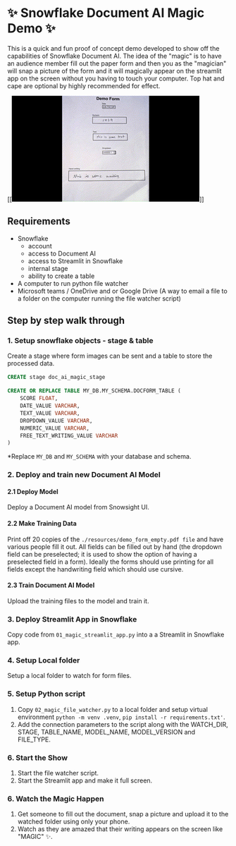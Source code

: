 # ✨ Snowflake Document AI Magic Demo ✨

This is a quick and fun proof of concept demo developed to show off the capabilities of Snowflake Document AI. The idea of the "magic" is to have an audience member fill out the paper form and then you as the "magician" will snap a picture of the form and it will magically appear on the streamlit app on the screen without you having to touch your computer. Top hat and cape are optional by highly recommended for effect.

[[![Demo GIF](assets/full-gif.gif)]]

## Requirements
- Snowflake
    - account
    - access to Document AI
    - access to Streamlit in Snowflake
    - internal stage
    - ability to create a table
- A computer to run python file watcher
- Microsoft teams / OneDrive and or Google Drive (A way to email a file to a folder on the computer running the file watcher script)

## Step by step walk through

### 1. Setup snowflake objects - stage & table

Create a stage where form images can be sent and a table to store the processed data.

```SQL
CREATE stage doc_ai_magic_stage
```

```SQL
CREATE OR REPLACE TABLE MY_DB.MY_SCHEMA.DOCFORM_TABLE (
	SCORE FLOAT,
	DATE_VALUE VARCHAR,
	TEXT_VALUE VARCHAR,
	DROPDOWN_VALUE VARCHAR,
    NUMERIC_VALUE VARCHAR,
	FREE_TEXT_WRITING_VALUE VARCHAR
)
```

*Replace `MY_DB` and `MY_SCHEMA` with your database and schema.

### 2. Deploy and train new Document AI Model

#### 2.1 Deploy Model

Deploy a Document AI model from Snowsight UI.

#### 2.2 Make Training Data

Print off 20 copies of the `./resources/demo_form_empty.pdf file` and have various people fill it out. All fields can be filled out by hand (the dropdown field can be preselected; it is used to show the option of having a preselected field in a form). Ideally the forms should use printing for all fields except the handwriting field which should use cursive. 

#### 2.3 Train Document AI Model

Upload the training files to the model and train it.

### 3. Deploy Streamlit App in Snowflake

Copy code from `01_magic_streamlit_app.py` into a a Streamlit in Snowflake app.

### 4. Setup Local folder

Setup a local folder to watch for form files.
 
### 5. Setup Python script

1. Copy `02_magic_file_watcher.py` to a local folder and setup virtual environment `python -m venv .venv`, `pip install -r requirements.txt'`.
2. Add the connection parameters to the script along with the WATCH_DIR, STAGE, TABLE_NAME, MODEL_NAME, MODEL_VERSION and FILE_TYPE.

### 6. Start the Show

1. Start the file watcher script.
2. Start the Streamlit app and make it full screen.

### 6. Watch the Magic Happen

1. Get someone to fill out the document, snap a picture and upload it to the watched folder using only your phone.
2. Watch as they are amazed that their writing appears on the screen like "MAGIC" ✨.